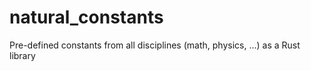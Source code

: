 # natural_constants
Pre-defined constants from all disciplines (math, physics, ...) as a Rust library
